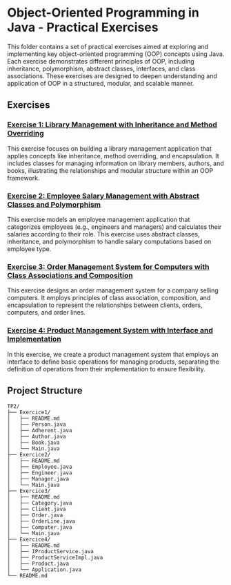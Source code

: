 # Object-Oriented Programming in Java - Practical Exercises

This folder contains a set of practical exercises aimed at exploring and implementing key object-oriented programming (OOP) concepts using Java. Each exercise demonstrates different principles of OOP, including inheritance, polymorphism, abstract classes, interfaces, and class associations. These exercises are designed to deepen understanding and application of OOP in a structured, modular, and scalable manner.

## Exercises

### [Exercise 1: Library Management with Inheritance and Method Overriding](Exercice1/README.md)
This exercise focuses on building a library management application that applies concepts like inheritance, method overriding, and encapsulation. It includes classes for managing information on library members, authors, and books, illustrating the relationships and modular structure within an OOP framework.

### [Exercise 2: Employee Salary Management with Abstract Classes and Polymorphism](Exercice2/README.md)
This exercise models an employee management application that categorizes employees (e.g., engineers and managers) and calculates their salaries according to their role. This exercise uses abstract classes, inheritance, and polymorphism to handle salary computations based on employee type.

### [Exercise 3: Order Management System for Computers with Class Associations and Composition](Exercice3/README.md)
This exercise designs an order management system for a company selling computers. It employs principles of class association, composition, and encapsulation to represent the relationships between clients, orders, computers, and order lines.

### [Exercise 4: Product Management System with Interface and Implementation](Exercice4/README.md)
In this exercise, we create a product management system that employs an interface to define basic operations for managing products, separating the definition of operations from their implementation to ensure flexibility.

## Project Structure
```
TP2/
├── Exercice1/
│   ├── README.md
│   ├── Person.java
│   ├── Adherent.java
│   ├── Author.java
│   ├── Book.java
│   └── Main.java
├── Exercice2/
│   ├── README.md
│   ├── Employee.java
│   ├── Engineer.java
│   ├── Manager.java
│   └── Main.java
├── Exercice3/
│   ├── README.md
│   ├── Category.java
│   ├── Client.java
│   ├── Order.java
│   ├── OrderLine.java
│   ├── Computer.java
│   └── Main.java
├── Exercice4/
│   ├── README.md
│   ├── IProductService.java
│   ├── ProductServiceImpl.java
│   ├── Product.java
│   └── Application.java
└── README.md
```